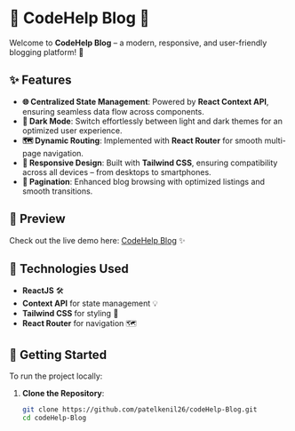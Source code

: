 # 🌟 CodeHelp Blog 🌟

Welcome to **CodeHelp Blog** – a modern, responsive, and user-friendly blogging platform! 🚀

## ✨ Features

- **🌐 Centralized State Management**: Powered by **React Context API**, ensuring seamless data flow across components.
- **🌙 Dark Mode**: Switch effortlessly between light and dark themes for an optimized user experience.
- **🗺️ Dynamic Routing**: Implemented with **React Router** for smooth multi-page navigation.
- **📱 Responsive Design**: Built with **Tailwind CSS**, ensuring compatibility across all devices – from desktops to smartphones.
- **🔢 Pagination**: Enhanced blog browsing with optimized listings and smooth transitions.

## 📸 Preview
Check out the live demo here: [CodeHelp Blog](https://code-help-blog.vercel.app/) ✨

## 🔧 Technologies Used
- **ReactJS** 🛠️
- **Context API** for state management 💡
- **Tailwind CSS** for styling 🎨
- **React Router** for navigation 🗺️

## 🚀 Getting Started
To run the project locally:

1. **Clone the Repository**:
   ```bash
   git clone https://github.com/patelkenil26/codeHelp-Blog.git
   cd codeHelp-Blog
